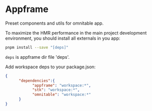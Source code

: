 # Appframe

Preset components and utils for omnitable app.

To maximize the HMR performance in the main project development environment, you should install all externals in you app:

```bash
pnpm install --save "[deps]"
```

`deps` is appframe dir file 'deps'.

Add workspace deps to your package.json:

```json
{
      "dependencies":{
            "appframe": "workspace:*",
            "stk": "workspace:*",
            "omnitable": "workspace:*"
      }
}
```